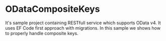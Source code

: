 # ODataCompositeKeys
It's sample project containing RESTfull service which supports OData v4. 
It uses EF Code first approach with migrations. 
In this sample we shows how to properly handle composite keys.
